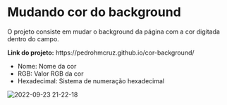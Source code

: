 <h1>Mudando cor do background</h1>

<p>O projeto consiste em mudar o background da página com a cor digitada dentro do campo.</p>
<p><strong>Link do projeto:</strong> https://pedrohmcruz.github.io/cor-background/</p>

<ul>
  <li>Nome: Nome da cor</li>
  <li>RGB: Valor RGB da cor</li>
  <li>Hexadecimal: Sistema de numeração hexadecimal</li>
</ul>

![2022-09-23 21-22-18](https://user-images.githubusercontent.com/96451066/192072056-dfafa4df-5ff4-4fa8-beee-d1f6ec280a86.gif)

